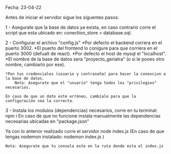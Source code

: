 Fecha: 23-04-22

Antes de iniciar el servidor sigue los siguentes pasos:

1 - Asegurate que la base de datos ya exista, en caso contrario corre el script que esta ubicado en:
    conection_store > database.sql.

2 - Configurar el archivo "config.js"
    *Por defecto el backend correra en el puerto 3002.
    *El puerto del frontend lo conigure para que corriera en el puerto 3000 (defualt de react).
    *Por defecto el host de mysql el "localhost".
    *El nombre de la base de datos sera "proyecto_geriatra" (o si le pones otro nombre, cambiarlo por ese).
    
    *Pon tus credenciales (usuario y contraseña) para hacer la conexcion a la base de datos.
        Nota: Asegurate que el "usuario" tenga todos los "privilegios" necesarios.

    En caso de que un dato este erróneo, cambialo para que la configuración sea la correcta.

3 - Instala los modulos (dependencias) necesarios, corre en tu terminal: npm i
        En caso de que no funcione instala manualmente las dependencias necesarias ubicadas en "package.json"

Ya con lo anterior realizado corre el servidor
    node index.js 
    (En caso de que tengas nodemon instalado: nodemon index.js )

    Nota: Asegurate que tu consola este en la ruta donde esta el index.js
